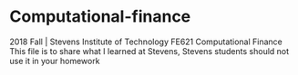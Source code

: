 # Computational-finance
  2018 Fall | Stevens Institute of Technology
  FE621 Computational Finance
  This file is to share what I learned at Stevens, Stevens students should not use it in your homework
